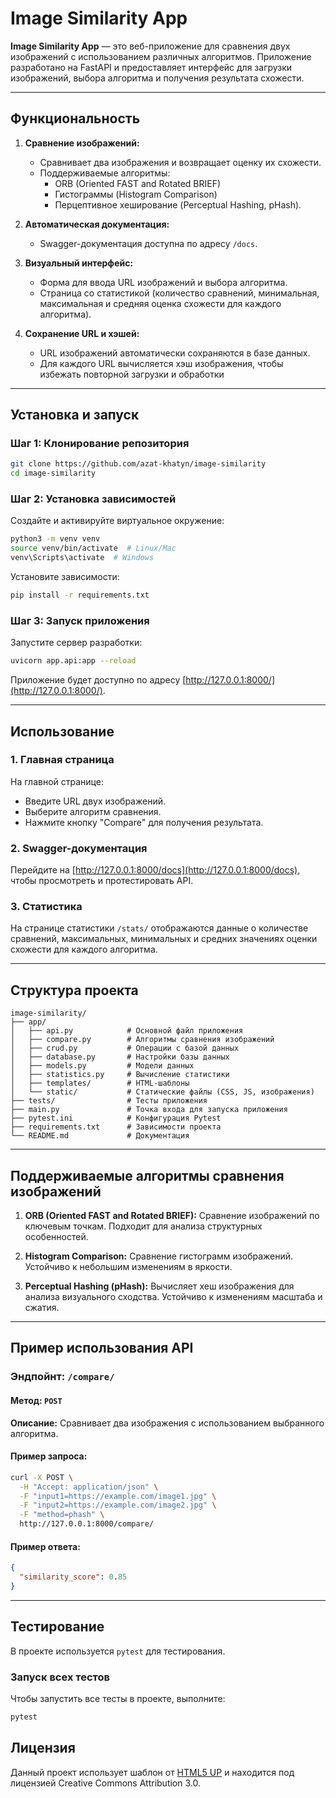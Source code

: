 # Image Similarity App

**Image Similarity App** — это веб-приложение для сравнения двух изображений с использованием различных алгоритмов. Приложение разработано на FastAPI и предоставляет интерфейс для загрузки изображений, выбора алгоритма и получения результата схожести.

---

## Функциональность

1. **Сравнение изображений:**
   - Сравнивает два изображения и возвращает оценку их схожести.
   - Поддерживаемые алгоритмы:
     - ORB (Oriented FAST and Rotated BRIEF)
     - Гистограммы (Histogram Comparison)
     - Перцептивное хеширование (Perceptual Hashing, pHash).

2. **Автоматическая документация:**
   - Swagger-документация доступна по адресу `/docs`.

3. **Визуальный интерфейс:**
   - Форма для ввода URL изображений и выбора алгоритма.
   - Страница со статистикой (количество сравнений, минимальная, максимальная и средняя оценка схожести для каждого алгоритма).

4. **Сохранение URL и хэшей:**

   - URL изображений автоматически сохраняются в базе данных.
   - Для каждого URL вычисляется хэш изображения, чтобы избежать повторной загрузки и обработки
---

## Установка и запуск

### Шаг 1: Клонирование репозитория
```bash
git clone https://github.com/azat-khatyn/image-similarity
cd image-similarity
```

### Шаг 2: Установка зависимостей

Создайте и активируйте виртуальное окружение:
```bash
python3 -m venv venv
source venv/bin/activate  # Linux/Mac
venv\Scripts\activate  # Windows
```

Установите зависимости:
```bash
pip install -r requirements.txt
```

### Шаг 3: Запуск приложения

Запустите сервер разработки:
```bash
uvicorn app.api:app --reload
```

Приложение будет доступно по адресу [http://127.0.0.1:8000/](http://127.0.0.1:8000/).

---

## Использование

### 1. Главная страница
На главной странице:
- Введите URL двух изображений.
- Выберите алгоритм сравнения.
- Нажмите кнопку "Compare" для получения результата.

### 2. Swagger-документация
Перейдите на [http://127.0.0.1:8000/docs](http://127.0.0.1:8000/docs), чтобы просмотреть и протестировать API.

### 3. Статистика
На странице статистики `/stats/` отображаются данные о количестве сравнений, максимальных, минимальных и средних значениях оценки схожести для каждого алгоритма.

---

## Структура проекта

```plaintext
image-similarity/
├── app/
│   ├── api.py            # Основной файл приложения
│   ├── compare.py        # Алгоритмы сравнения изображений
│   ├── crud.py           # Операции с базой данных
│   ├── database.py       # Настройки базы данных
│   ├── models.py         # Модели данных
│   ├── statistics.py     # Вычисление статистики
│   ├── templates/        # HTML-шаблоны
│   └── static/           # Статические файлы (CSS, JS, изображения)
├── tests/                # Тесты приложения
├── main.py               # Точка входа для запуска приложения
├── pytest.ini            # Конфигурация Pytest
├── requirements.txt      # Зависимости проекта
└── README.md             # Документация
```

---

## Поддерживаемые алгоритмы сравнения изображений

1. **ORB (Oriented FAST and Rotated BRIEF):**
   Сравнение изображений по ключевым точкам. Подходит для анализа структурных особенностей.

2. **Histogram Comparison:**
   Сравнение гистограмм изображений. Устойчиво к небольшим изменениям в яркости.

3. **Perceptual Hashing (pHash):**
   Вычисляет хеш изображения для анализа визуального сходства. Устойчиво к изменениям масштаба и сжатия.

---

## Пример использования API

### Эндпойнт: `/compare/`
#### Метод: `POST`
**Описание:** Сравнивает два изображения с использованием выбранного алгоритма.

#### Пример запроса:
```bash
curl -X POST \
  -H "Accept: application/json" \
  -F "input1=https://example.com/image1.jpg" \
  -F "input2=https://example.com/image2.jpg" \
  -F "method=phash" \
  http://127.0.0.1:8000/compare/
```

#### Пример ответа:
```json
{
  "similarity_score": 0.85
}

```

---

## Тестирование

В проекте используется `pytest` для тестирования.

### Запуск всех тестов

Чтобы запустить все тесты в проекте, выполните:

```bash
pytest
```


## Лицензия

Данный проект использует шаблон от [HTML5 UP](https://html5up.net/) и находится под лицензией Creative Commons Attribution 3.0. 
